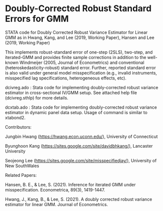 # Doubly-Corrected Robust Standard Errors for GMM 
STATA code for Doubly Corrected Robust Variance Estimator for Linear GMM as in Hwang, Kang, and Lee (2019, Working Paper), Hansen and Lee (2019, Working Paper)

This implements robust-standard error of one-step (2SLS), two-step, and iterated-GMM and provides finite sample corrections in addition to the well-known Windmeijer (2005, Journal of Econometrics) and conventional (heteroskedasticity-robust) standard error. Further, reported standard error is also valid under general model misspecification (e.g., invalid instruments, misspecified lag specifications, heterogeneous effects, etc).

dcivreg.ado : Stata code for implementing doubly-corrected robust variance estimator in cross-sectional IV/GMM setup. See attached help file (dcivreg.sthlp) for more details.

dcxtab.ado : Stata code for implementing doubly-corrected robust variance estimator in dynamic panel data setup. Usage of command is similar to xtabond2.

Contributors:

Jungbin Hwang (https://hwang.econ.uconn.edu/), University of Connecticut

Byunghoon Kang (https://sites.google.com/site/davidbhkang/), Lancaster University

Seojeong Lee (https://sites.google.com/site/misspecifiedjay/), University of New SouthWales

Related Papers:

Hansen, B. E., & Lee, S. (2021). Inference for iterated GMM under misspecification. Econometrica, 89(3), 1419-1447.

Hwang, J., Kang, B., & Lee, S. (2021). A doubly corrected robust variance estimator for linear GMM. Journal of Econometrics.
